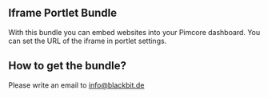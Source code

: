 ## Iframe Portlet Bundle

With this bundle you can embed websites into your Pimcore dashboard. You can set the URL of the iframe in portlet settings.

## How to get the bundle?

Please write an email to info@blackbit.de